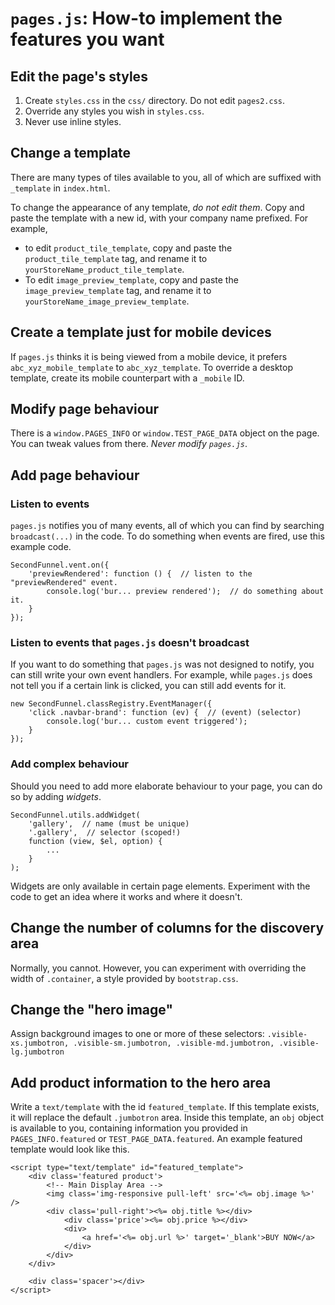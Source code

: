 # `pages.js`: How-to implement the features you want

## Edit the page's styles

1. Create `styles.css` in the `css/` directory. Do not edit `pages2.css`.
2. Override any styles you wish in `styles.css`. 
3. Never use inline styles.

## Change a template

There are many types of tiles available to you, all of which are suffixed with `_template` in `index.html`. 

To change the appearance of any template, *do not edit them*. Copy and paste the template with a new id, with your company name prefixed. For example,

* to edit `product_tile_template`, copy and paste the `product_tile_template` tag, and rename it to `yourStoreName_product_tile_template`.
* To edit `image_preview_template`, copy and paste the `image_preview_template` tag, and rename it to `yourStoreName_image_preview_template`.

## Create a template just for mobile devices

If `pages.js` thinks it is being viewed from a mobile device, it prefers `abc_xyz_mobile_template` to `abc_xyz_template`. To override a desktop template, create its mobile counterpart with a `_mobile` ID.

## Modify page behaviour

There is a `window.PAGES_INFO` or `window.TEST_PAGE_DATA` object on the page. You can tweak values from there. *Never modify `pages.js`*.

## Add page behaviour

### Listen to events

`pages.js` notifies you of many events, all of which you can find by searching `broadcast(...)` in the code. To do something when events are fired, use this example code.

    SecondFunnel.vent.on({
        'previewRendered': function () {  // listen to the "previewRendered" event.
            console.log('bur... preview rendered');  // do something about it.
        }
    });

### Listen to events that `pages.js` doesn't broadcast

If you want to do something that `pages.js` was not designed to notify, you can still write your own event handlers. For example, while `pages.js` does not tell you if a certain link is clicked, you can still add events for it.

    new SecondFunnel.classRegistry.EventManager({
        'click .navbar-brand': function (ev) {  // (event) (selector)
            console.log('bur... custom event triggered');
        }
    });

### Add complex behaviour

Should you need to add more elaborate behaviour to your page, you can do so by adding *widgets*.

    SecondFunnel.utils.addWidget(
        'gallery',  // name (must be unique)
        '.gallery',  // selector (scoped!)
        function (view, $el, option) {
            ...
        }
    );

Widgets are only available in certain page elements. Experiment with the code to get an idea where it works and where it doesn't.

## Change the number of columns for the discovery area

Normally, you cannot. However, you can experiment with overriding the width of `.container`, a style provided by `bootstrap.css`.

## Change the "hero image"

Assign background images to one or more of these selectors:
`.visible-xs.jumbotron, .visible-sm.jumbotron, .visible-md.jumbotron, .visible-lg.jumbotron`

## Add product information to the hero area

Write a `text/template` with the id `featured_template`. If this template exists, it will replace the default `.jumbotron` area. Inside this template, an `obj` object is available to you, containing information you provided in `PAGES_INFO.featured` or `TEST_PAGE_DATA.featured`. An example featured template would look like this.

    <script type="text/template" id="featured_template">
        <div class='featured product'>
            <!-- Main Display Area -->
            <img class='img-responsive pull-left' src='<%= obj.image %>' />
            <div class='pull-right'><%= obj.title %></div>
                <div class='price'><%= obj.price %></div>
                <div>
                    <a href='<%= obj.url %>' target='_blank'>BUY NOW</a>
                </div>
            </div>
        </div>

        <div class='spacer'></div>
    </script>